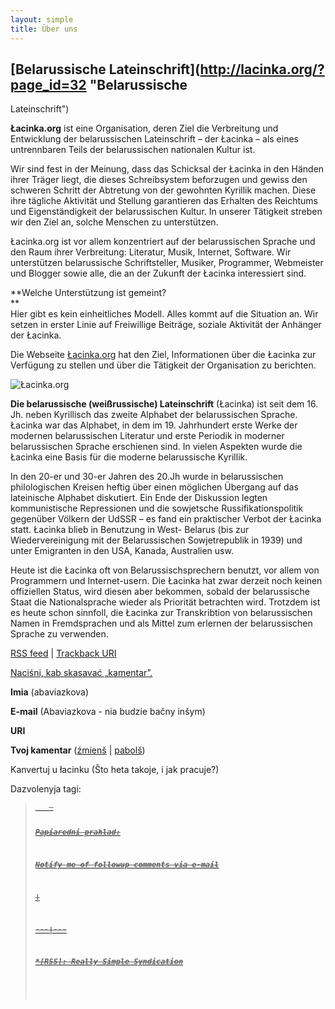 ```yaml
---
layout: simple
title: Über uns
---
```






## [Belarussische Lateinschrift](http://lacinka.org/?page_id=32 "Belarussische
Lateinschrift")

**Łacinka.org** ist eine Organisation, deren Ziel die Verbreitung und
Entwicklung der belarussischen Lateinschrift – der Łacinka – als eines
untrennbaren Teils der belarussischen nationalen Kultur ist.

Wir sind fest in der Meinung, dass das Schicksal der Łacinka in den Händen
ihrer Träger liegt, die dieses Schreibsystem beforzugen und gewiss den
schweren Schritt der Abtretung von der gewohnten Kyrillik machen. Diese ihre
tägliche Aktivität und Stellung garantieren das Erhalten des Reichtums und
Eigenständigkeit der belarussischen Kultur. In unserer Tätigkeit streben wir
den Ziel an, solche Menschen zu unterstützen.

Łacinka.org ist vor allem konzentriert auf der belarussischen Sprache und den
Raum ihrer Verbreitung: Literatur, Musik, Internet, Software. Wir unterstützen
belarussische Schriftsteller, Musiker, Programmer, Webmeister und Blogger
sowie alle, die an der Zukunft der Łacinka interessiert sind.

**Welche Unterstützung ist gemeint?  
**  
Hier gibt es kein einheitliches Modell. Alles kommt auf die Situation an. Wir
setzen in erster Linie auf Freiwillige Beiträge, soziale Aktivität der
Anhänger der Łacinka.

Die Webseite [Łacinka.org](http://lacinka.org "Łacinka.org") hat den Ziel,
Informationen über die Łacinka zur Verfügung zu stellen und über die Tätigkeit
der Organisation zu berichten.

![Łacinka.org](http://lacinka.org/wp-content/uploads/2006/07/lahatyp.png)

**Die belarussische (weißrussische) Lateinschrift** (Łacinka) ist seit dem 16.
Jh. neben Kyrillisch das zweite Alphabet der belarussischen Sprache. Łacinka
war das Alphabet, in dem im 19. Jahrhundert erste Werke der modernen
belarussischen Literatur und erste Periodik in moderner belarussischen Sprache
erschienen sind. In vielen Aspekten wurde die Łacinka eine Basis für die
moderne belarussische Kyrillik.

In den 20-er und 30-er Jahren des 20.Jh wurde in belarussischen philologischen
Kreisen heftig über einen möglichen Übergang auf das lateinische Alphabet
diskutiert. Ein Ende der Diskussion legten kommunistische Repressionen und die
sowjetsche Russifikationspolitik gegenüber Völkern der UdSSR – es fand ein
praktischer Verbot der Łacinka statt. Łacinka blieb in Benutzung in West-
Belarus (bis zur Wiedervereinigung mit der Belarussischen Sowjetrepublik in
1939) und unter Emigranten in den USA, Kanada, Australien usw.

Heute ist die Łacinka oft von Belarussischsprechern benutzt, vor allem von
Programmern und Internet-usern. Die Łacinka hat zwar derzeit noch keinen
offiziellen Status, wird diesen aber bekommen, sobald der belarussische Staat
die Nationalsprache wieder als Priorität betrachten wird. Trotzdem ist es
heute schon sinnfoll, die Łacinka zur Transkribtion von belarussischen Namen
in Fremdsprachen und als Mittel zum erlernen der belarussischen Sprache zu
verwenden.

[RSS feed](http://lacinka.org/?feed=rss2&p=32) | [Trackback
URI](http://lacinka.org/wp-trackback.php?p=32)

[ Naciśni, kab skasavać „kamentar”. ](javascript:reRoot\(\))

**Imia** (abaviazkova)

**E-mail** (Abaviazkova - nia budzie bačny inšym)

**URI**

**Tvoj kamentar** ([źmienš](javascript:changeCommentSize\(-80\);) |
[pabolš](javascript:changeCommentSize\(80\)))

 Kanvertuj u łacinku (Što heta takoje, i jak pracuje?)

Dazvolenyja tagi: <a href="" title=""> <abbr title=""> <acronym title=""> <b>
<blockquote cite=""> <code> <em> <i> <strike> <strong>

Papiaredni prahlad:

Notify me of followup comments via e-mail


|

 
  
  
---|---  
  







 



  *[RSS]: Really Simple Syndication


